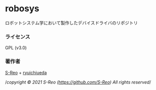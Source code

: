 # robosys
ロボットシステム学において製作したデバイスドライバのリポジトリ

### ライセンス  
  GPL (v3.0)
### 著作者    
  [S-Reo](https://github.com/S-Reo) + [ryuichiueda](https://github.com/ryuichiueda)

/*copyright © 2021 S-Reo (https://github.com/S-Reo) All rights reserved*/
